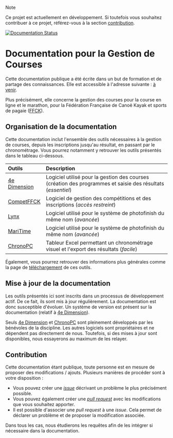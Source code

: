> [!NOTE]
> Ce projet est actuellement en développement. Si toutefois vous souhaitez contribuer à ce projet, référez-vous à la section [contribution](#contribution).

[![Documentation Status](https://readthedocs.org/projects/gestion-de-courses/badge/?version=latest)](https://gestion-de-courses.readthedocs.io/fr/latest/?badge=latest)

# Documentation pour la Gestion de Courses

Cette documentation publique a été écrite dans un but de formation et de partage des connaissances. Elle est accessible à l'adresse suivante : [à venir]().

Plus précisément, elle concerne la gestion des courses pour la course en ligne et le marathon, pour la Fédération Française de Canoë Kayak et sports de pagaie ([FFCK](https://www.ffck.org/course-en-ligne/)).

## Organisation de la documentation

Cette documentation inclut l'ensemble des outils nécessaires à la gestion de courses, depuis les inscriptions jusqu'au résultat, en passant par le chronométrage. Vous pourrez notamment y retrouver les outils présentés dans le tableau ci-dessous.

| Outils           | Description                                                                                                 |
|:-----------------|:------------------------------------------------------------------------------------------------------------|
| [4e Dimension]() | Logiciel utilisé pour la gestion des courses (création des programmes et saisie des résultats (*essentiel*) |
| [CompetFFCK]()   | Logiciel de gestion des compétitions et des inscriptions (*accès restreint*)                                |
| [Lynx]()         | Logiciel utilisé pour le système de photofinish du même nom (*avancée*)                                     |
| [MariTime]()     | Logiciel utilisé pour le système de photofinish du même nom (*avancée*)                                     |
| [ChronoPC]()     | Tableur Excel permettant un chronométrage visuel et l'export des résultats (*facile*)                       |

Également, vous pourrez retrouver des informations plus générales comme la page de [téléchargement]() de ces outils.

## Mise à jour de la documentation

Les outils présentés ici sont inscrits dans un processus de développement actif. De ce fait, ils sont mis à jour régulièrement. La documentation est donc susceptible d'évoluer. Un système de version est présent sur la documentation (relatif à [4e Dimension]()).

Seuls [4e Dimension]() et [ChronoPC]() sont pleinement développés par les bénévoles de la discipline. Les autres logiciels sont propriétaires et ne dépendent pas directement de nous. Toutefois, si des mises à jour sont disponibles, nous essayerons au maximum de les relayer.

## Contribution

Cette documentation étant publique, toute personne est en mesure de proposer des modifications / ajouts. Plusieurs manières de procéder sont à votre disposition :

- Vous pouvez créer une [*issue*](https://github.com/BastOOn58/gestion-de-courses/issues) décrivant un problème le plus précisément possible.
- Vous pouvez également créer une [*pull request*](https://github.com/BastOOn58/gestion-de-courses/pulls) avec les modifications que vous souhaitez apporter.
- Il est possible d'associer une *pull request* à une *issue*. Cela permet de déclarer un problème et de proposer la modification associée.

Dans tous les cas, nous étudierons les requêtes afin de les intégrer si nécessaire dans la documentation. 
